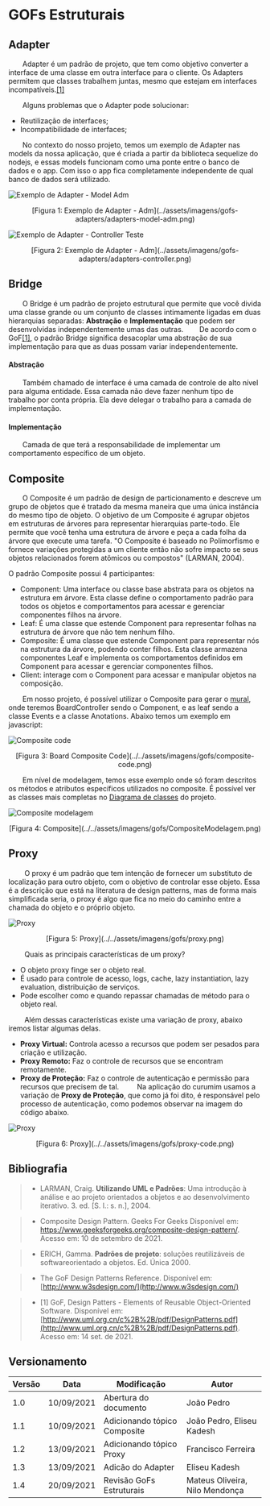 # GOFs Estruturais
 
## Adapter
 
&emsp;&emsp;Adapter é um padrão de projeto, que tem como objetivo converter a interface de uma classe em outra interface para o cliente. Os Adapters permitem que classes trabalhem juntas, mesmo que estejam em interfaces incompatíveis.[[1]](#bibliografia)
 
&emsp;&emsp;Alguns problemas que o Adapter pode solucionar:
 
 
- Reutilização de interfaces;
- Incompatibilidade de interfaces;

&emsp;&emsp;No contexto do nosso projeto, temos um exemplo de Adapter nas models da nossa aplicação, que é criada a partir da biblioteca sequelize do nodejs, e essas models funcionam como uma ponte entre o banco de dados e o app. Com isso o app fica completamente independente de qual banco de dados será utilizado.
 
 
![Exemplo de Adapter - Model Adm](../assets/imagens/gofs-adapters/adapters-model-adm.png)
<center>[Figura 1: Exemplo de Adapter - Adm](../assets/imagens/gofs-adapters/adapters-model-adm.png)</center>
 
![Exemplo de Adapter - Controller Teste](../assets/imagens/gofs-adapters/adapters-controller.png)
<center>[Figura 2: Exemplo de Adapter - Adm](../assets/imagens/gofs-adapters/adapters-controller.png)</center>
 
 
## Bridge
&emsp;&emsp;O Bridge é um padrão de projeto estrutural que permite que você divida uma classe grande ou um conjunto de classes intimamente ligadas em duas hierarquias separadas: **Abstração** e **Implementação** que podem ser desenvolvidas independentemente umas das outras.
&emsp;&emsp;De acordo com o GoF[[1]](#bibliografia), o padrão Bridge significa desacoplar uma abstração de sua implementação para que as duas possam variar independentemente.
#### Abstração
&emsp;&emsp;Também chamado de interface é uma camada de controle de alto nível para alguma entidade. Essa camada não deve fazer nenhum tipo de trabalho por conta própria. Ela deve delegar o trabalho para a camada de implementação.
#### Implementação
&emsp;&emsp;Camada de que terá a responsabilidade de implementar um comportamento específico de um objeto.
 
 
## Composite
 
&emsp;&emsp;O Composite é um padrão de design de particionamento e descreve um grupo de objetos que é tratado da mesma maneira que uma única instância do mesmo tipo de objeto. O objetivo de um Composite é agrupar objetos em estruturas de árvores para representar hierarquias parte-todo. Ele permite que você tenha uma estrutura de árvore e peça a cada folha da árvore que execute uma tarefa. "O Composite é baseado no Polimorfismo e fornece variações protegidas a um cliente então não sofre impacto se seus objetos relacionados forem atômicos ou compostos" (LARMAN, 2004).
 
O padrão Composite possui 4 participantes:
 
- Component: Uma interface ou classe base abstrata para os objetos na estrutura em árvore. Esta classe define o comportamento padrão para todos os objetos e comportamentos para acessar e gerenciar componentes filhos na árvore.
- Leaf: É uma classe que estende Component para representar folhas na estrutura de árvore que não tem nenhum filho.
- Composite: É uma classe que estende Component para representar nós na estrutura da árvore, podendo conter filhos. Esta classe armazena componentes Leaf e implementa os comportamentos definidos em Component para acessar e gerenciar componentes filhos.
- Client: interage com o Component para acessar e manipular objetos na composição.
 
&emsp;&emsp;Em nosso projeto, é possível utilizar o Composite para gerar o [mural](../../../base/requisitos/modelagem/lexicos/#lexico-mural), onde teremos BoardController sendo o Component, e as leaf sendo a classe Events e a classe Anotations. Abaixo temos um exemplo em javascript:
 
![Composite code](../../assets/imagens/gofs/composite-code.png)
 
<center>[Figura 3: Board Composite Code](../../assets/imagens/gofs/composite-code.png)</center>
 
&emsp;&emsp;Em nível de modelagem, temos esse exemplo onde só foram descritos os métodos e atributos específicos utilizados no composite. É possível ver as classes mais completas no [Diagrama de classes](../modelagem/modelagem-estatica/diagrama-de-classes.md) do projeto.
 
![Composite modelagem](../../assets/imagens/gofs/CompositeModelagem.png)
 
<center>[Figura 4: Composite](../../assets/imagens/gofs/CompositeModelagem.png)</center>
 
## Proxy
&emsp;&emsp; O proxy é um padrão que tem intenção de fornecer um substituto de localização para outro objeto, com o objetivo de controlar esse objeto. Essa é a descrição que está na literatura de design patterns, mas de forma mais simplificada seria, o proxy é algo que fica no meio do caminho entre a chamada do objeto e o próprio objeto.
 
![Proxy](../../assets/imagens/gofs/proxy.png)
 
<center>[Figura 5: Proxy](../../assets/imagens/gofs/proxy.png)</center>
 
 
&emsp;&emsp; Quais as principais características  de um proxy?
 
* O objeto proxy finge ser o objeto real.
* É usado para controle de acesso, logs, cache, lazy instantiation, lazy evaluation, distribuição de serviços.
* Pode escolher como e quando repassar chamadas de método para o objeto real.
 
 
 
&emsp;&emsp; Além dessas características existe uma variação de proxy, abaixo iremos listar algumas delas.
* **Proxy Virtual:** Controla acesso a recursos que podem ser pesados para criação e utilização.
* **Proxy Remoto:** Faz o controle de recursos que se encontram remotamente.
* **Proxy de Proteção:** Faz o controle de autenticação  e permissão para recursos que precisem de tal.
&emsp;&emsp; Na aplicação do curumim usamos a variação de **Proxy de Proteção**, que como já foi dito, é responsável pelo processo de autenticação, como podemos observar na imagem do código abaixo.
 
![Proxy](../../assets/imagens/gofs/proxy-code.png)
 
<center>[Figura 6: Proxy](../../assets/imagens/gofs/proxy-code.png)</center>
 
## Bibliografia
 
> - LARMAN, Craig. <b>Utilizando UML e Padrões</b>: Uma introdução à análise e ao projeto orientados a objetos e ao desenvolvimento iterativo. 3. ed. [S. l.: s. n.], 2004.
 
 
> - Composite Design Pattern. Geeks For Geeks Disponível em: <https://www.geeksforgeeks.org/composite-design-pattern/>. Acesso em: 10 de setembro de 2021.
 
> - ERICH, Gamma. <b>Padrões de projeto</b>:  soluções reutilizáveis de softwareorientado a objetos. Ed. Única 2000.
 
> - The GoF Design Patterns Reference. Disponível em: [http://www.w3sdesign.com/](http://www.w3sdesign.com/)
 
> - [1] GoF, Design Patters - Elements of Reusable Object-Oriented Software. Disponível em: [http://www.uml.org.cn/c%2B%2B/pdf/DesignPatterns.pdf](http://www.uml.org.cn/c%2B%2B/pdf/DesignPatterns.pdf). Acesso em: 14 set. de 2021.
 
 
## Versionamento
| Versão | Data | Modificação | Autor |
|--|--|--|--|
|1.0|10/09/2021| Abertura do documento | João Pedro |
|1.1|10/09/2021| Adicionando tópico Composite | João Pedro, Eliseu Kadesh |
|1.2|13/09/2021| Adicionando tópico Proxy | Francisco Ferreira|
|1.3|13/09/2021| Adicão do Adapter | Eliseu Kadesh
|1.4|20/09/2021| Revisão GoFs Estruturais | Mateus Oliveira, Nilo Mendonça |